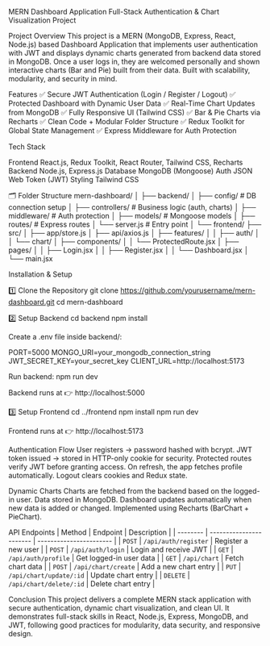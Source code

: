 MERN Dashboard Application
Full-Stack Authentication & Chart Visualization Project

Project Overview
This project is a MERN (MongoDB, Express, React, Node.js) based Dashboard Application that implements user authentication with JWT and displays dynamic charts generated from backend data stored in MongoDB.
Once a user logs in, they are welcomed personally and shown interactive charts (Bar and Pie) built from their data.
Built with scalability, modularity, and security in mind.

Features
✅ Secure JWT Authentication (Login / Register / Logout)
✅ Protected Dashboard with Dynamic User Data
✅ Real-Time Chart Updates from MongoDB
✅ Fully Responsive UI (Tailwind CSS)
✅ Bar & Pie Charts via Recharts
✅ Clean Code + Modular Folder Structure
✅ Redux Toolkit for Global State Management
✅ Express Middleware for Auth Protection

Tech Stack

Frontend	React.js, Redux Toolkit, React Router, Tailwind CSS, Recharts
Backend	Node.js, Express.js
Database	MongoDB (Mongoose)
Auth	JSON Web Token (JWT)
Styling	Tailwind CSS

🗂 Folder Structure
mern-dashboard/
│
├── backend/
│   ├── config/            # DB connection setup
│   ├── controllers/       # Business logic (auth, charts)
│   ├── middleware/        # Auth protection
│   ├── models/            # Mongoose models
│   ├── routes/            # Express routes
│   └── server.js          # Entry point
│
└── frontend/
    ├── src/
    │   ├── app/store.js
    │   ├── api/axios.js
    │   ├── features/
    │   │   ├── auth/
    │   │   └── chart/
    │   ├── components/
    │   │   └── ProtectedRoute.jsx
    │   ├── pages/
    │   │   ├── Login.jsx
    │   │   ├── Register.jsx
    │   │   └── Dashboard.jsx
    │   └── main.jsx

Installation & Setup

1️⃣ Clone the Repository
git clone https://github.com/yourusername/mern-dashboard.git
cd mern-dashboard

2️⃣ Setup Backend
cd backend
npm install

Create a .env file inside backend/:

PORT=5000
MONGO_URI=your_mongodb_connection_string
JWT_SECRET_KEY=your_secret_key
CLIENT_URL=http://localhost:5173

Run backend:
npm run dev

Backend runs at 👉 http://localhost:5000

3️⃣ Setup Frontend
cd ../frontend
npm install
npm run dev

Frontend runs at 👉 http://localhost:5173

Authentication Flow
User registers → password hashed with bcrypt.
JWT token issued → stored in HTTP-only cookie for security.
Protected routes verify JWT before granting access.
On refresh, the app fetches profile automatically.
Logout clears cookies and Redux state.

Dynamic Charts
Charts are fetched from the backend based on the logged-in user.
Data stored in MongoDB.
Dashboard updates automatically when new data is added or changed.
Implemented using Recharts (BarChart + PieChart).

API Endpoints
| Method   | Endpoint                | Description             |
| -------- | ----------------------- | ----------------------- |
| `POST`   | `/api/auth/register`    | Register a new user     |
| `POST`   | `/api/auth/login`       | Login and receive JWT   |
| `GET`    | `/api/auth/profile`     | Get logged-in user data |
| `GET`    | `/api/chart`            | Fetch chart data        |
| `POST`   | `/api/chart/create`     | Add a new chart entry   |
| `PUT`    | `/api/chart/update/:id` | Update chart entry      |
| `DELETE` | `/api/chart/delete/:id` | Delete chart entry      |

Conclusion
This project delivers a complete MERN stack application with secure authentication, dynamic chart visualization, and clean UI.
It demonstrates full-stack skills in React, Node.js, Express, MongoDB, and JWT, following good practices for modularity, data security, and responsive design.
